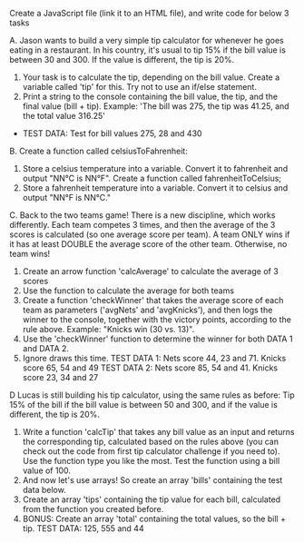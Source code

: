 Create a JavaScript file (link it to an HTML file), and write code for below 3 tasks

A.
Jason wants to build a very simple tip calculator for whenever he goes eating in a restaurant. In his country, it's usual to tip 15% if the bill value is between 30 and 300. If the value is different, the tip is 20%.
1. Your task is to calculate the tip, depending on the bill value. Create a variable called 'tip' for this. Try not to use an if/else statement.
2. Print a string to the console containing the bill value, the tip, and the final value (bill + tip). Example: 'The bill was 275, the tip was 41.25, and the total value 316.25'
* TEST DATA: Test for bill values 275, 28 and 430

B.
Create a function called celsiusToFahrenheit:
1. Store a celsius temperature into a variable. Convert it to fahrenheit and output "NN°C is NN°F".
Create a function called fahrenheitToCelsius;
2. Store a fahrenheit temperature into a variable. Convert it to celsius and output "NN°F is NN°C."

C.
Back to the two teams game! There is a new discipline, which works differently.
Each team competes 3 times, and then the average of the 3 scores is calculated (so one average score per team). A team ONLY wins if it has at least DOUBLE the average score of the other team. Otherwise, no team wins!
1. Create an arrow function 'calcAverage' to calculate the average of 3 scores
2. Use the function to calculate the average for both teams
3. Create a function 'checkWinner' that takes the average score of each team as parameters ('avgNets' and 'avgKnicks'), and then logs the winner to the console, together with the victory points, according to the rule above. Example: "Knicks win (30 vs. 13)".
4. Use the 'checkWinner' function to determine the winner for both DATA 1 and DATA 2.
5. Ignore draws this time.
TEST DATA 1: Nets score 44, 23 and 71. Knicks score 65, 54 and 49
TEST DATA 2: Nets score 85, 54 and 41. Knicks score 23, 34 and 27

D
Lucas is still building his tip calculator, using the same rules as before: Tip 15% of the bill if the bill value is between 50 and 300, and if the value is different, the tip is 20%.
1. Write a function 'calcTip' that takes any bill value as an input and returns the corresponding tip, calculated based on the rules above (you can check out the code from first tip calculator challenge if you need to). Use the function type you like the most. Test the function using a bill value of 100.
2. And now let's use arrays! So create an array 'bills' containing the test data below.
3. Create an array 'tips' containing the tip value for each bill, calculated from the function you created before.
4. BONUS: Create an array 'total' containing the total values, so the bill + tip.
TEST DATA: 125, 555 and 44
